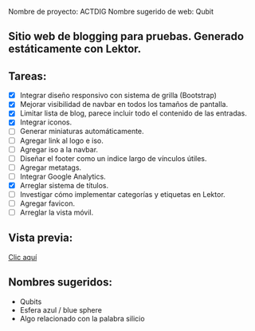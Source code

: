 Nombre de proyecto: ACTDIG
Nombre sugerido de web: Qubit

Sitio web de blogging para pruebas.
Generado estáticamente con Lektor.
---
## Tareas:
- [X] Integrar diseño responsivo con sistema de grilla (Bootstrap)
- [X] Mejorar visibilidad de navbar en todos los tamaños de pantalla.
- [X] Limitar lista de blog, parece incluir todo el contenido de las entradas.
- [X] Integrar iconos.
- [ ] Generar miniaturas automáticamente.
- [ ] Agregar link al logo e iso.
- [ ] Agregar iso a la navbar.
- [ ] Diseñar el footer como un indice largo de vínculos útiles.
- [ ] Agregar metatags.
- [ ] Integrar Google Analytics.
- [X] Arreglar sistema de títulos.
- [ ] Investigar cómo implementar categorías y etiquetas en Lektor.
- [ ] Agregar favicon.
- [ ] Arreglar la vista móvil.

## Vista previa:
[Clic aquí](https://fmbizzotto.github.io/actdig/build/)

## Nombres sugeridos:
- Qubits
- Esfera azul / blue sphere
- Algo relacionado con la palabra silicio